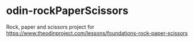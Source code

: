 # odin-rockPaperScissors

Rock, paper and scissors project for https://www.theodinproject.com/lessons/foundations-rock-paper-scissors
